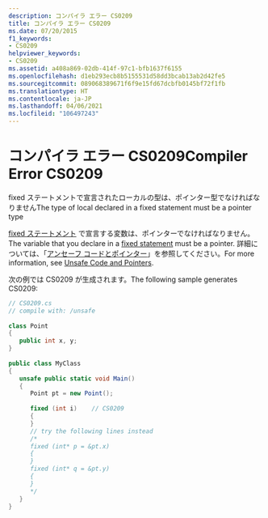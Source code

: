 ```yaml
---
description: コンパイラ エラー CS0209
title: コンパイラ エラー CS0209
ms.date: 07/20/2015
f1_keywords:
- CS0209
helpviewer_keywords:
- CS0209
ms.assetid: a408a869-02db-414f-97c1-bfb1637f6155
ms.openlocfilehash: d1eb293ecb8b5155531d58dd3bcab13ab2d42fe5
ms.sourcegitcommit: 089068389671f6f9e15fd67dcbfb0145bf72f1fb
ms.translationtype: HT
ms.contentlocale: ja-JP
ms.lasthandoff: 04/06/2021
ms.locfileid: "106497243"
---
```

# <a name="compiler-error-cs0209"></a><span data-ttu-id="8ced9-103">コンパイラ エラー CS0209</span><span class="sxs-lookup"><span data-stu-id="8ced9-103">Compiler Error CS0209</span></span>

<span data-ttu-id="8ced9-104">fixed ステートメントで宣言されたローカルの型は、ポインター型でなければなりません</span><span class="sxs-lookup"><span data-stu-id="8ced9-104">The type of local declared in a fixed statement must be a pointer type</span></span>  
  
 <span data-ttu-id="8ced9-105">[fixed ステートメント](../language-reference/keywords/fixed-statement.md) で宣言する変数は、ポインターでなければなりません。</span><span class="sxs-lookup"><span data-stu-id="8ced9-105">The variable that you declare in a [fixed statement](../language-reference/keywords/fixed-statement.md) must be a pointer.</span></span> <span data-ttu-id="8ced9-106">詳細については、「[アンセーフ コードとポインター](../language-reference/unsafe-code.md)」を参照してください。</span><span class="sxs-lookup"><span data-stu-id="8ced9-106">For more information, see [Unsafe Code and Pointers](../language-reference/unsafe-code.md).</span></span>  
  
 <span data-ttu-id="8ced9-107">次の例では CS0209 が生成されます。</span><span class="sxs-lookup"><span data-stu-id="8ced9-107">The following sample generates CS0209:</span></span>  
  
```csharp  
// CS0209.cs  
// compile with: /unsafe  
  
class Point  
{  
   public int x, y;  
}  
  
public class MyClass  
{  
   unsafe public static void Main()  
   {  
      Point pt = new Point();  
  
      fixed (int i)    // CS0209  
      {  
      }  
      // try the following lines instead  
      /*  
      fixed (int* p = &pt.x)  
      {  
      }  
      fixed (int* q = &pt.y)  
      {  
      }  
      */  
   }  
}  
```
